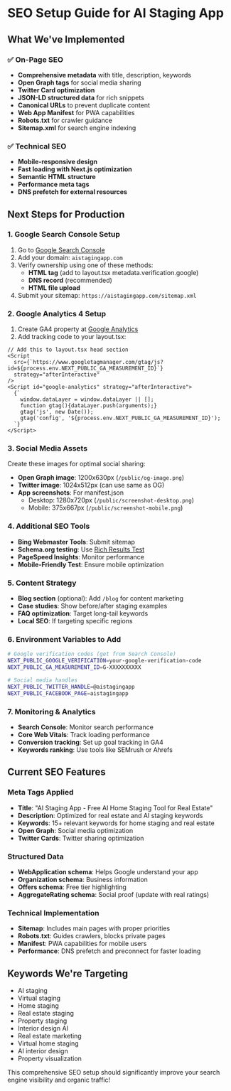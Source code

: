 # SEO Setup Guide for AI Staging App

## What We've Implemented

### ✅ On-Page SEO
- **Comprehensive metadata** with title, description, keywords
- **Open Graph tags** for social media sharing
- **Twitter Card optimization**
- **JSON-LD structured data** for rich snippets
- **Canonical URLs** to prevent duplicate content
- **Web App Manifest** for PWA capabilities
- **Robots.txt** for crawler guidance
- **Sitemap.xml** for search engine indexing

### ✅ Technical SEO
- **Mobile-responsive design**
- **Fast loading with Next.js optimization**
- **Semantic HTML structure**
- **Performance meta tags**
- **DNS prefetch for external resources**

## Next Steps for Production

### 1. Google Search Console Setup
1. Go to [Google Search Console](https://search.google.com/search-console)
2. Add your domain: `aistagingapp.com`
3. Verify ownership using one of these methods:
   - **HTML tag** (add to layout.tsx metadata.verification.google)
   - **DNS record** (recommended)
   - **HTML file upload**
4. Submit your sitemap: `https://aistagingapp.com/sitemap.xml`

### 2. Google Analytics 4 Setup
1. Create GA4 property at [Google Analytics](https://analytics.google.com)
2. Add tracking code to your layout.tsx:
```tsx
// Add this to layout.tsx head section
<Script
  src={`https://www.googletagmanager.com/gtag/js?id=${process.env.NEXT_PUBLIC_GA_MEASUREMENT_ID}`}
  strategy="afterInteractive"
/>
<Script id="google-analytics" strategy="afterInteractive">
  {`
    window.dataLayer = window.dataLayer || [];
    function gtag(){dataLayer.push(arguments);}
    gtag('js', new Date());
    gtag('config', '${process.env.NEXT_PUBLIC_GA_MEASUREMENT_ID}');
  `}
</Script>
```

### 3. Social Media Assets
Create these images for optimal social sharing:
- **Open Graph image**: 1200x630px (`/public/og-image.png`)
- **Twitter image**: 1024x512px (can use same as OG)
- **App screenshots**: For manifest.json
  - Desktop: 1280x720px (`/public/screenshot-desktop.png`)
  - Mobile: 375x667px (`/public/screenshot-mobile.png`)

### 4. Additional SEO Tools
- **Bing Webmaster Tools**: Submit sitemap
- **Schema.org testing**: Use [Rich Results Test](https://search.google.com/test/rich-results)
- **PageSpeed Insights**: Monitor performance
- **Mobile-Friendly Test**: Ensure mobile optimization

### 5. Content Strategy
- **Blog section** (optional): Add `/blog` for content marketing
- **Case studies**: Show before/after staging examples
- **FAQ optimization**: Target long-tail keywords
- **Local SEO**: If targeting specific regions

### 6. Environment Variables to Add
```bash
# Google verification codes (get from Search Console)
NEXT_PUBLIC_GOOGLE_VERIFICATION=your-google-verification-code
NEXT_PUBLIC_GA_MEASUREMENT_ID=G-XXXXXXXXXX

# Social media handles
NEXT_PUBLIC_TWITTER_HANDLE=@aistagingapp
NEXT_PUBLIC_FACEBOOK_PAGE=aistagingapp
```

### 7. Monitoring & Analytics
- **Search Console**: Monitor search performance
- **Core Web Vitals**: Track loading performance  
- **Conversion tracking**: Set up goal tracking in GA4
- **Keywords ranking**: Use tools like SEMrush or Ahrefs

## Current SEO Features

### Meta Tags Applied
- **Title**: "AI Staging App - Free AI Home Staging Tool for Real Estate"
- **Description**: Optimized for real estate and AI staging keywords
- **Keywords**: 15+ relevant keywords for home staging and real estate
- **Open Graph**: Social media optimization
- **Twitter Cards**: Twitter sharing optimization

### Structured Data
- **WebApplication schema**: Helps Google understand your app
- **Organization schema**: Business information
- **Offers schema**: Free tier highlighting
- **AggregateRating schema**: Social proof (update with real ratings)

### Technical Implementation
- **Sitemap**: Includes main pages with proper priorities
- **Robots.txt**: Guides crawlers, blocks private pages
- **Manifest**: PWA capabilities for mobile users
- **Performance**: DNS prefetch and preconnect for faster loading

## Keywords We're Targeting
- AI staging
- Virtual staging  
- Home staging
- Real estate staging
- Property staging
- Interior design AI
- Real estate marketing
- Virtual home staging
- AI interior design
- Property visualization

This comprehensive SEO setup should significantly improve your search engine visibility and organic traffic!
